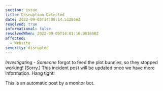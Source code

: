 ```yaml
---
section: issue
title: Disruption Detected
date: 2022-09-05T14:00:14.512866Z
resolved: true
informational: false
resolvedWhen: 2022-09-05T14:01:16.981680Z
affected:
  - Website
severity: disrupted
---
```

*Investigating* - _Someone_ forgot to feed the plot bunnies, so they stopped working! (Sorry.) This incident post will be updated once we have more information. Hang tight!

This is an automatic post by a monitor bot.
        